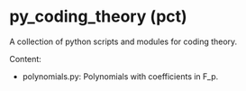 # py_coding_theory (pct)
A collection of python scripts and modules for coding theory.

Content:
- polynomials.py: Polynomials with coefficients in F_p.


